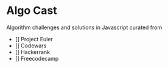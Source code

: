 # Algo Cast

Algorithm challenges and solutions in Javascript curated from 

- [] Project Euler
- [] Codewars
- [] Hackerrank
- [] Freecodecamp
